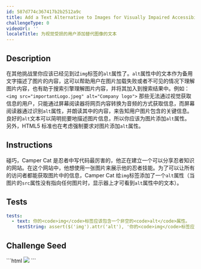 ```yaml
---
id: 587d774c367417b2b2512a9c
title: Add a Text Alternative to Images for Visually Impaired Accessibility
challengeType: 0
videoUrl: ''
localeTitle: 为视觉受损的用户添加替代图像的文本
---
```


## Description
<section id='description'>
在其他挑战里你应该已经见到过<code>img</code>标签的<code>alt</code>属性了。<code>alt</code>属性中的文本作为备用文字描述了图片的内容，这可以帮助用户在图片加载失败或者不可见的情况下理解图片内容，也有助于搜索引擎理解图片内容，并将其加入到搜索结果中。例如：
<code>&lt;img src=&quot;importantLogo.jpeg&quot; alt=&quot;Company logo&quot;&gt;</code>
那些无法通过视觉获取信息的用户，只能通过屏幕阅读器将网页内容转换为音频的方式获取信息，而屏幕阅读器通过识别<code>alt</code>属性，并朗读其中的内容，来告知用户图片包含的关键信息。
良好的<code>alt</code>文本可以简明扼要地描述图片信息，所以你应该为图片添加<code>alt</code>属性。另外，HTML5 标准也在考虑强制要求对图片添加<code>alt</code>属性。
</section>

## Instructions
<section id='instructions'>
碰巧，Camper Cat 是忍者中写代码最厉害的，他正在建立一个可以分享忍者知识的网站。在这个网站中，他想使用一张图片来展示他的忍者技能。为了可以让所有的访问者都能获取图片中的信息，Camper Cat 给<code>img</code>标签添加了一个<code>alt</code>属性（当图片的<code>src</code>属性没有指向任何图片时，显示器上才可看到<code>alt</code>属性中的文本）。
</section>

## Tests
<section id='tests'>

```yml
tests:
  - text: 你的<code>img</code>标签应该包含一个非空的<code>alt</code>属性。
    testString: assert($('img').attr('alt'), '你的<code>img</code>标签应该包含一个非空的<code>alt</code>属性。');

```

</section>

## Challenge Seed
<section id='challengeSeed'>

<div id='html-seed'>
```html
<img src="doingKarateWow.jpeg">
```





</div>





</section>

              